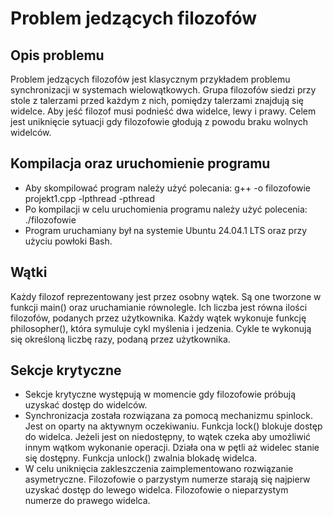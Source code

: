 # Problem jedzących filozofów
##	Opis problemu
Problem jedzących filozofów jest klasycznym przykładem problemu synchronizacji w systemach wielowątkowych. Grupa filozofów siedzi przy stole z talerzami przed każdym z nich, pomiędzy talerzami znajdują się widelce. Aby jeść filozof musi podnieść dwa widelce, lewy i prawy. Celem jest uniknięcie sytuacji gdy filozofowie głodują z powodu braku wolnych widelców.
##	Kompilacja oraz uruchomienie programu
- Aby skompilować program należy użyć polecania: g++ -o filozofowie projekt1.cpp -lpthread -pthread
- Po kompilacji w celu uruchomienia programu należy użyć polecenia: ./filozofowie
- Program uruchamiany był na systemie Ubuntu 24.04.1 LTS oraz przy użyciu powłoki Bash.
##	Wątki
Każdy filozof reprezentowany jest przez osobny wątek. Są one tworzone w funkcji main() oraz uruchamianie równolegle. Ich liczba jest równa ilości filozofów, podanych przez użytkownika. Każdy wątek wykonuje funkcję philosopher(), która symuluje cykl myślenia i jedzenia. Cykle te wykonują się określoną liczbę razy, podaną przez użytkownika.
##	Sekcje krytyczne
- Sekcje krytyczne występują w momencie gdy filozofowie próbują uzyskać dostęp do widelców.
- Synchronizacja została rozwiązana za pomocą mechanizmu spinlock. Jest on oparty na aktywnym oczekiwaniu. Funkcja lock() blokuje dostęp do widelca. Jeżeli jest on niedostępny, to wątek czeka aby umożliwić innym wątkom wykonanie operacji. Działa ona w pętli aż widelec stanie się dostępny. Funkcja unlock() zwalnia blokadę widelca.
- W celu uniknięcia zakleszczenia zaimplementowano rozwiązanie asymetryczne. Filozofowie o parzystym numerze starają się najpierw uzyskać dostęp do lewego widelca. Filozofowie o nieparzystym numerze do prawego widelca.



